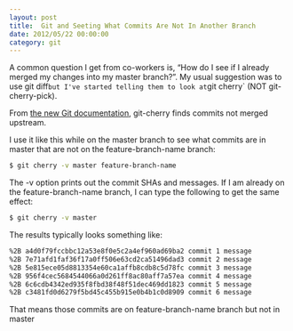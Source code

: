 ```yaml
---
layout: post
title:  Git and Seeting What Commits Are Not In Another Branch
date: 2012/05/22 00:00:00
category: git 
---
```


A common question I get from co-workers is, “How do I see if I already merged my changes into my master branch?”. My usual suggestion was to use git diff`but I've started telling them to look at`git cherry` (NOT git-cherry-pick).

From [the new Git documentation][1], git-cherry finds commits not merged upstream.

I use it like this while on the master branch to see what commits are in master that are not on the feature-branch-name branch:

```bash
$ git cherry -v master feature-branch-name
```

The -v option prints out the commit SHAs and messages. If I am already on the feature-branch-name branch, I can type the following to get the same effect:

```bash
$ git cherry -v master
```

The results typically looks something like:

```bash
%2B a4d0f79fccbbc12a53e8f0e5c2a4ef960ad69ba2 commit 1 message
%2B 7e71afd1faf36f17a0ff506e63cd2ca51496dad3 commit 2 message
%2B 5e815ece05d8813354e60ca1affb8cdb8c5d78fc commit 3 message
%2B 956f4cec5684544066a0d261ff8ac80aff7a57ea commit 4 message
%2B 6c6cdb4342ed935f8fbd38f48f51dec469dd1823 commit 5 message
%2B c3481fd0d6279f5bd45c455b915e0b4b1c0d8909 commit 6 message
```

That means those commits are on feature-branch-name branch but not in master

   [1]: http://git-scm.com/docs/git-cherry
  
